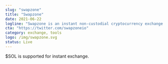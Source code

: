 ```yaml
---
slug: "swapzone"
title: "Swapzone"
date: 2021-06-22
logline: "Swapzone is an instant non-custodial cryptocurrency exchange aggregator."
cta: "https://twitter.com/swapzoneio"
category: exchange, tools
logo: /img/swapzone.svg
status: Live
---
```


$SOL is supported for instant exchange.
